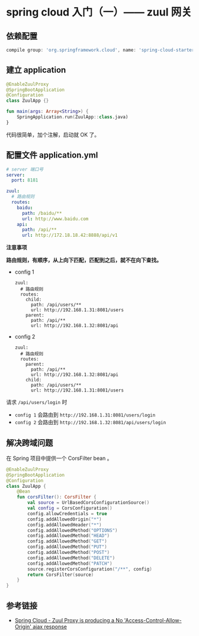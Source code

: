 # spring cloud 入门（一）—— zuul 网关

## 依赖配置

```groovy
compile group: 'org.springframework.cloud', name: 'spring-cloud-starter-zuul', version: '1.4.3.RELEASE'
```

## 建立 application

```kotlin
@EnableZuulProxy
@SpringBootApplication
@Configuration
class ZuulApp {}

fun main(args: Array<String>) {
    SpringApplication.run(ZuulApp::class.java)
}
```

代码很简单，加个注解，启动就 OK 了。

## 配置文件 application.yml

```yaml
# server 端口号
server:
  port: 8181

zuul:
  # 路由规则
  routes:
    baidu:
      path: /baidu/**
      url: http://www.baidu.com
    api:
      path: /api/**
      url: http://172.18.18.42:8888/api/v1
```

**注意事项**

**路由规则，有顺序，从上向下匹配，匹配到之后，就不在向下查找。**

- config 1
  ```
  zuul:
    # 路由规则
    routes:
      child:
        path: /api/users/**
        url: http://192.168.1.31:8081/users
      parent:
        path: /api/**
        url: http://192.168.1.32:8081/api
  ```
- config 2
  ```
  zuul:
    # 路由规则
    routes:
      parent:
        path: /api/**
        url: http://192.168.1.32:8081/api
      child:
        path: /api/users/**
        url: http://192.168.1.31:8081/users
  ```

请求 `/api/users/login` 时
- `config 1` 会路由到 `http://192.168.1.31:8081/users/login`
- `config 2` 会路由到 `http://192.168.1.32:8081/api/users/login`

## 解决跨域问题

在 Spring 项目中提供一个 CorsFilter bean 。
```kotlin
@EnableZuulProxy
@SpringBootApplication
@Configuration
class ZuulApp {
    @Bean
    fun corsFilter(): CorsFilter {
        val source = UrlBasedCorsConfigurationSource()
        val config = CorsConfiguration()
        config.allowCredentials = true
        config.addAllowedOrigin("*")
        config.addAllowedHeader("*")
        config.addAllowedMethod("OPTIONS")
        config.addAllowedMethod("HEAD")
        config.addAllowedMethod("GET")
        config.addAllowedMethod("PUT")
        config.addAllowedMethod("POST")
        config.addAllowedMethod("DELETE")
        config.addAllowedMethod("PATCH")
        source.registerCorsConfiguration("/**", config)
        return CorsFilter(source)
    }
}
```


## 参考链接

- [Spring Cloud - Zuul Proxy is producing a No 'Access-Control-Allow-Origin' ajax response
](https://stackoverflow.com/questions/28670640/spring-cloud-zuul-proxy-is-producing-a-no-access-control-allow-origin-ajax-r)
